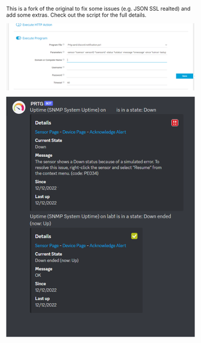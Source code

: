This is a fork of the original to fix some issues (e.g. JSON SSL realted) and add some extras. Check out the script for the full details.

![config example image](https://github.com/JJWatMyself/prtg-notifications-discord/blob/master/sample-notificationtemplate-execute.PNG)

![sample alert image](https://github.com/JJWatMyself/prtg-notifications-discord/blob/master/example_alerts.png)
